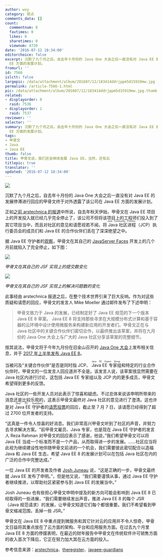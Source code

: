 ```yaml
---
author: wxy
category: 观点
comments_data: []
count:
  commentnum: 0
  favtimes: 0
  likes: 0
  sharetimes: 0
  viewnum: 4720
date: '2016-07-12 18:34:00'
editorchoice: false
excerpt: 沉默了九个月之后，自去年十月份的 Java One 大会之后一直没有对 Java EE 的发展停滞进行回应的甲骨文终于对外透露了该公司在 Java
  EE 方面的发展计划。
fromurl: ''
id: 7566
islctt: false
largepic: /data/attachment/album/201607/12/183414ddrjppm5d15919mw.jpg
permalink: /article-7566-1.html
pic: /data/attachment/album/201607/12/183414ddrjppm5d15919mw.jpg.thumb.jpg
related:
- displayorder: 0
  raid: 7536
- displayorder: 1
  raid: 7537
reviewer: ''
selector: ''
summary: 沉默了九个月之后，自去年十月份的 Java One 大会之后一直没有对 Java EE 的发展停滞进行回应的甲骨文终于对外透露了该公司在 Java
  EE 方面的发展计划。
tags:
- 甲骨文
- Java
- Java EE
thumb: false
title: 甲骨文说，我们还会继续发展 Java EE，当然，还有云
titlepic: true
translator: ''
updated: '2016-07-12 18:34:00'
---
```


![](/data/attachment/album/201607/12/183414ddrjppm5d15919mw.jpg)


沉默了九个月之后，自去年十月份的 Java One 大会之后一直没有对 Java EE 的发展停滞进行回应的甲骨文终于对外透露了该公司在 Java EE 方面的发展计划。


正如[之前 arstechnica 的报道](/article-7536-1.html)中所说，自去年秋天伊始，甲骨文在 Java EE 项目上的开发投入就已经几乎完全停止了，该公司不但将该项目上的工程师们投入到了其它项目当中，而且对社区的意见和请愿视若不闻，将<ruby> Java 社区进程 <rp>  （ </rp> <rt>  Java Community Process </rt> <rp>  ） </rp></ruby>（JCP）执行委员会的成员们和 Java EE 的合作伙伴们丢在了深深绝望之中。


据 Java EE 守护者的[观察](https://javaee-guardians.io/lack-of-java-ee-8-progress/)，甲骨文在其自己的 [JavaServer Faces](https://github.com/javaserverfaces/mojarra) 开发上的几个月前就陷入了完全停止，如下图：


  
![](/data/attachment/album/201607/12/183416ninpzmifmzpjd1up.jpg)


*甲骨文在其自己的 JSF 实现上的提交数变化*


![](/data/attachment/album/201607/12/183418vobfo2f81b5bjob5.jpg)


*甲骨文在其自己的 JSF 实现上的解决问题数的变化*


此事经由 arstechnica 报道之后，在整个技术世界引来了巨大反响。作为对这些质疑和请愿的回应，甲骨文的发言人 Mike Moeller 通过邮件发布了下述申明：



> 
> 甲骨文致力于 Java 的发展，已经制定好了 Java EE 规范的下一个版本 Java EE 8 草案。 Java EE 8 将支持那些寻求在大规模分布式计算和基于容器的云环境中设计使用微服务来构建新应用的开发者们。甲骨文正在与 Java 社区中的关键合作伙伴们密切合作，以最终推出该草案，并将在九月份的 Java One 大会上与广大的 Java 社区分享该草案的完整细节。
> 
> 
> 


按其说法，甲骨文将于今年九月份在旧金山召开的 [Java One 大会](https://www.oracle.com/javaone/index.html)上发布相关信息，并于 [2017 年上半年发布 Java EE 8](https://blogs.oracle.com/theaquarium/entry/java_ee_8_roadmap_update)。


当被问及“关键合作伙伴”是否是同时指 JCP、<ruby> Java EE 专家组 <rp>  （ </rp> <rt>  Java EE Expert Group </rt> <rp>  ） </rp></ruby>和特定的行业合作伙伴时，甲骨文的一位发言人回应道并不全是。该发言人说，该草案很显然需要在 Java 社区内进行讨论，这包括 Java EE 专家组以及 JCP 内的更多成员，甲骨文希望得到更多的反馈。


Java 社区的一些开发人员对此表示了惊喜和疑虑。不过总体来说该申明所带来的消息还是比较乐观的，这表示甲骨文最终对 Java 社区的意见进行了澄清。这也许是对<ruby> Java EE 守护者 <rp>  （ </rp> <rt>  Java EE Guardians </rt> <rp>  ） </rp></ruby>的[请愿投票](https://www.change.org/p/larry-ellison-tell-oracle-to-move-forward-java-ee-as-a-critical-part-of-the-global-it-industry)的回应，截止至 7 月 7 日，该请愿已经得到了超过 2700 位开发者的支持。


“这真是一件令人惊喜的好消息。我们非常高兴甲骨文听到了社区的声音，并努力去寻求解决方案。“前甲骨文雇员、Java 专家，也是现在 Java EE 守护者的发言人 Reza Rahman 对甲骨文的回应表示了感谢，他说，”我们希望甲骨文可以将 Java EE 当成一个标准而不是一个产品，从而取得进一步的发展。……社区应当将此视为继续建设性地伴随甲骨文前进的一个机会，我们需要彼此密切配合以造福 Java 和 Java EE 生态，希望 Java EE 8 的发展计划可以在包括 Java 社区在内的广泛的合作中完整达成。”


一位 Java EE 的开发者及作者 [Josh Juneau](https://jj-blogger.blogspot.com/) 说，“这是正确的一步，甲骨文最终就 Java EE 发布了申明。”，但是他又说，“我们需要谨慎从事，通过 Java EE 守护者继续推进，以帮助社区紧密参与到 Java EE 的发展当中。” 


 Josh Juneau 也有些担心甲骨文申明中提及的新方向可能会影响到 Java EE 8 已经取得的一些进展，“我们需要继续发出声音，推进 Java EE 8 的每个 JSR （Java 规范请求）的发展，让甲骨文知道它们每个都很重要。我们不希望看到甲骨文缩减范围，丢掉一些 JSR。”


甲骨文在 Java EE 8 中重点提到微服务和其它针对云的应用并不令人惊奇，甲骨文日益将其重点放在了云方面的架构、平台和应用服务方面。在过去九个月里 Java EE 8 方面的停摆表明，在最近的财年报告中甲骨文在传统软件许可销售方面的收入首次下降后，它正在努力加大其在云方面的投入。


参考信息来源：[arstechnica](http://arstechnica.com/information-technology/2016/07/not-dead-yet-oracle-promises-big-plans-for-java-ee/)、[theregister](http://www.theregister.co.uk/2016/07/07/oracle_java_ee_8/)、[javaee-guardians](https://javaee-guardians.io/lack-of-java-ee-8-progress/)